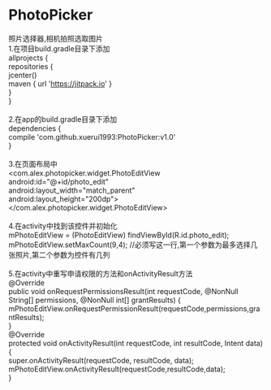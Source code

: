# PhotoPicker
照片选择器,相机拍照选取图片
<br>1.在项目build.gradle目录下添加
<br>
allprojects {
    <br>repositories {
	<br>jcenter()
       <br> maven { url 'https://jitpack.io' }
    <br>}
<br>}
<br><br>
2.在app的build.gradle目录下添加
<br>dependencies {
    <br>compile 'com.github.xuerui1993:PhotoPicker:v1.0'
<br>}
<br><br>
3.在页面布局中
<br><com.alex.photopicker.widget.PhotoEditView
		<br>android:id="@+id/photo_edit"
		<br>android:layout_width="match_parent"
		<br>android:layout_height="200dp">
<br></com.alex.photopicker.widget.PhotoEditView>
<br><br>
4.在activity中找到该控件并初始化
<br>mPhotoEditView = (PhotoEditView) findViewById(R.id.photo_edit);
<br>mPhotoEditView.setMaxCount(9,4); //必须写这一行,第一个参数为最多选择几张照片,第二个参数为控件有几列
<br><br>
5.在activity中重写申请权限的方法和onActivityResult方法
<br>@Override
<br>public void onRequestPermissionsResult(int requestCode, @NonNull String[] permissions, @NonNull int[] grantResults) {
<br>mPhotoEditView.onRequestPermissionResult(requestCode,permissions,grantResults);
<br>}
<br> @Override
<br>protected void onActivityResult(int requestCode, int resultCode, Intent data) {
<br>super.onActivityResult(requestCode, resultCode, data);
<br>mPhotoEditView.onActivityResult(requestCode,resultCode,data);
<br>}
